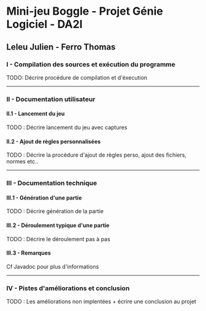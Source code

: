 
# Mini-jeu Boggle - Projet Génie Logiciel - DA2I
## Leleu Julien - Ferro Thomas


### I - Compilation des sources et exécution du programme
TODO: Décrire procédure de compilation et d'éxecution

-----------------------------

### II - Documentation utilisateur
#### II.1 - Lancement du jeu
TODO : Décrire lancement du jeu avec captures
#### II.2 - Ajout de règles personnalisées
TODO : Décrire la procédure d'ajout de règles perso, ajout des fichiers, normes etc..

-----------------------------

### III - Documentation technique
#### III.1 - Génération d'une partie
TODO : Décrire génération de la partie
#### III.2 - Déroulement typique d'une partie
TODO : Décrire le déroulement pas à pas

#### III.3 - Remarques
Cf Javadoc pour plus d'informations

----------------------------

### IV - Pistes d'améliorations et conclusion
TODO : Les améliorations non implentées + écrire une conclusion au projet
